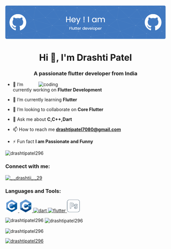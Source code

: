 ![Header](./github-header-image.png)
<h1 align="center">Hi 👋, I'm Drashti Patel</h1>
<h3 align="center">A passionate flutter developer from India</h3>


<img align="right" alt="coding" width="400" src="https://media.tenor.com/S59bPkT0pqcAAAAC/programming.gif">

- 🔭 I’m currently working on **Flutter Development**

- 🌱 I’m currently learning **Flutter**

- 👯 I’m looking to collaborate on **Core Flutter**

- 💬 Ask me about **C,C++,Dart**

- 📫 How to reach me **drashtipatel7080@gmail.com**

- ⚡ Fun fact **I am Passionate and Funny**





<p align="left"> <img src="https://komarev.com/ghpvc/?username=drashtipatel296&label=Profile%20views&color=0e75b6&style=flat" alt="drashtipatel296" /> </p>


<h3 align="left">Connect with me:</h3>
<p align="left">
<a href="https://instagram.com/_._drashtii_._29" target="blank"><img align="center" src="https://raw.githubusercontent.com/rahuldkjain/github-profile-readme-generator/master/src/images/icons/Social/instagram.svg" alt="_._drashtii_._29" height="30" width="40" /></a>
</p>

<h3 align="left">Languages and Tools:</h3>
<p align="left"> <a href="https://www.cprogramming.com/" target="_blank" rel="noreferrer"> <img src="https://raw.githubusercontent.com/devicons/devicon/master/icons/c/c-original.svg" alt="c" width="40" height="40"/> </a> <a href="https://www.w3schools.com/cpp/" target="_blank" rel="noreferrer"> <img src="https://raw.githubusercontent.com/devicons/devicon/master/icons/cplusplus/cplusplus-original.svg" alt="cplusplus" width="40" height="40"/> </a> <a href="https://dart.dev" target="_blank" rel="noreferrer"> <img src="https://www.vectorlogo.zone/logos/dartlang/dartlang-icon.svg" alt="dart" width="40" height="40"/> </a> <a href="https://flutter.dev" target="_blank" rel="noreferrer"> <img src="https://www.vectorlogo.zone/logos/flutterio/flutterio-icon.svg" alt="flutter" width="40" height="40"/> </a> <a href="https://www.photoshop.com/en" target="_blank" rel="noreferrer"> <img src="https://raw.githubusercontent.com/devicons/devicon/master/icons/photoshop/photoshop-line.svg" alt="photoshop" width="40" height="40"/> </a> </p>

<p><img align="left" src="https://github-readme-stats.vercel.app/api/top-langs?username=drashtipatel296&show_icons=true&locale=en&layout=compact" alt="drashtipatel296" /></p>

<p>&nbsp;<img align="center" src="https://github-readme-stats.vercel.app/api?username=drashtipatel296&show_icons=true&locale=en" alt="drashtipatel296" /></p>

<p><img align="center" src="https://github-readme-streak-stats.herokuapp.com/?user=drashtipatel296&" alt="drashtipatel296" /></p>

<p align="left"> <a href="https://github.com/ryo-ma/github-profile-trophy"><img src="https://github-profile-trophy.vercel.app/?username=drashtipatel296" alt="drashtipatel296" /></a> </p>




